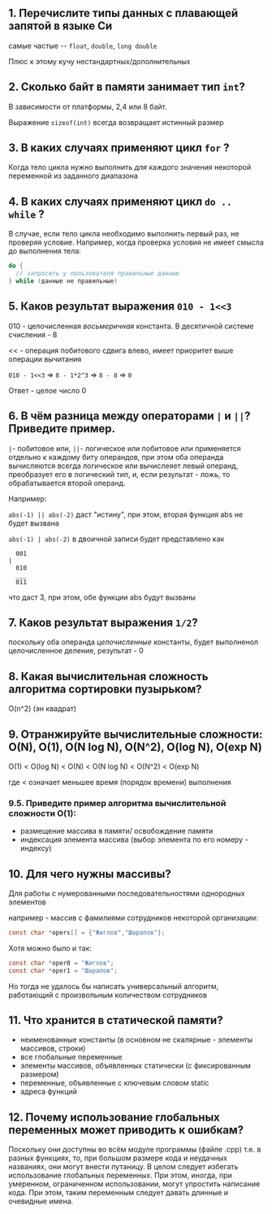 ## 1. Перечислите типы данных с плавающей запятой в языке Си

самые частые -- `float`, `double`, `long double`

Плюс к этому кучу нестандартных/дополнительных

## 2. Сколько байт в памяти занимает тип `int`?

В зависимости от платформы, 2,4 или 8 байт.

Выражение `sizeof(int)` всегда возвращает истинный размер

## 3. В каких случаях применяют цикл `for` ?

Когда тело цикла нужно выполнить _для_ каждого значения некоторой переменной из заданного диапазона

## 4. В каких случаях применяют цикл `do .. while` ?

В случае, если тело цикла необходимо выполнить первый раз, не проверяя условие. Например, когда проверка условия не имеет смысла до выполнения тела:
```c
do {
  // запросить у пользователя правильные данные
} while (данные не правильные)
```

## 5. Каков результат выражения `010 - 1<<3`

010 - целочисленная _восьмеричная_ константа. В десятичной системе счисления - 8

<< - операция побитового сдвига влево, имеет приоритет выше операции вычитания

`010 - 1<<3` => `8 - 1*2^3` => `8 - 8` => `0`

Ответ - целое число 0

## 6. В чём разница между операторами `|` и `||`? Приведите пример.

`|`- побитовое или, `||`- логическое или
побитовое или применяется отдельно к каждому биту операндов, при этом оба операнда вычисляются всегда
логическое или вычислеяет левый операнд, преобразует его в логический тип, и, если результат - ложь, то обрабатывается второй операнд.

Например:

`abs(-1) || abs(-2)`
даст "истину", при этом, вторая функция abs не будет вызвана

`abs(-1) | abs(-2)` в двоичной записи будет представлено как 
```
  001
|
  010
  ___
  011
```
  что даст 3, при этом, обе функции abs будут вызваны


## 7. Каков результат выражения `1/2`?

поскольку оба операнда _целочисленные_ константы, будет выполненол целочисленное деление, 
результат - 0

## 8. Какая вычислительная сложность алгоритма сортировки пузырьком?

O(n^2) (эн квадрат)

## 9. Отранжируйте вычислительные сложности: O(N), O(1), O(N log N), O(N^2), O(log N), O(exp N)

O(1) < O(log N) < O(N) < O(N log N) < O(N^2) < O(exp N)

где < означает меньшее время (порядок времени) выполнения

### 9.5. Приведите пример алгоритма вычислительной сложности O(1):

- размещение массива в памяти/ освобождение памяти
- индексация элемента массива (выбор элемента по его номеру - индексу)

## 10. Для чего нужны массивы?

Для работы с нумерованными последовательностями однородных элементов

например - массив с фамилиями сотрудников некоторой организации:
```c
const char *opers[] = {"Жиглов","Шарапов"};
```


Хотя можно было и так:
```c
const char *oper0 = "Жиглов";
const char *oper1 = "Шарапов";
```
Но тогда не удалось бы написать универсальный алгоритм, работающий с произвольным количеством сотрудников

## 11. Что хранится в статической памяти?

- неименованные константы (в основном не скалярные - элементы массивов, строки)
- все глобальные переменные
- элементы массивов, объявленных статически (с фиксированным  размером)
- переменные, объявленные с ключевым словом static
- адреса функций

## 12. Почему использование глобальных переменных может приводить к ошибкам?

Поскольку они доступны во всём модуле программы (файле .cpp) т.е. в разных функциях, то, 
при большом размере кода и неудачных названиях, они могут внести путаницу.
В целом следует избегать использование глобальных переменных. При этом, иногда, при умеренном, ограниченном использовании, могут упростить написание кода. При этом, таким переменным следует давать длинные и очевидные имена.
